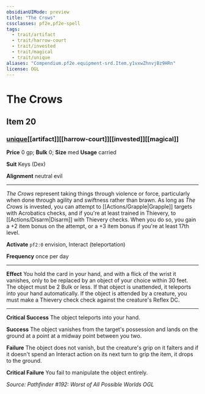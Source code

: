 ```yaml
---
obsidianUIMode: preview
title: "The Crows"
cssclasses: pf2e,pf2e-spell
tags:
  - trait/artifact
  - trait/harrow-court
  - trait/invested
  - trait/magical
  - trait/unique
aliases: "Compendium.pf2e.equipment-srd.Item.y1vxwZhnvjBz9HRn"
license: OGL
---
```

# The Crows
## Item 20
### [unique](unique "Unique Rarity Trait")[[artifact]][[harrow-court]][[invested]][[magical]]


**Price** 0 gp; 
**Bulk** 0; **Size** med
**Usage** carried

**Suit** Keys (Dex)

**Alignment** neutral evil

* * *

_The Crows_ represent taking things through violence or force, particularly when done through agility and swiftness rather than brawn. As long as _The Crows_ is invested, you can attempt to [[Actions/Grapple|Grapple]] targets with Acrobatics checks, and if you're at least trained in Thievery, to [[Actions/Disarm|Disarm]] with Thievery checks. When you do so, you gain a +2 item bonus on the attempt, or a +3 item bonus if you're at least 17th level.

**Activate** `pf2:0` envision, Interact (teleportation)

**Frequency** once per day

* * *

**Effect** You hold the card in your hand, and with a flick of the wrist it vanishes, only to be replaced by an object of your choice within 30 feet. The object must be 2 Bulk or less. If that object is unattended, it teleports into your hand automatically. If the object is attended by a creature, you must make a Thievery check check against the creature's Reflex DC.

* * *

**Critical Success** The object teleports into your hand.

**Success** The object vanishes from the target's possession and lands on the ground at a point at a midway point between you two.

**Failure** The object does not vanish, but the creature's grip on it falters and if it doesn't spend an Interact action on its next turn to grip the item, it drops to the ground.

**Critical Failure** You fail to manipulate the object entirely.

*Source: Pathfinder #192: Worst of All Possible Worlds*
*OGL*
